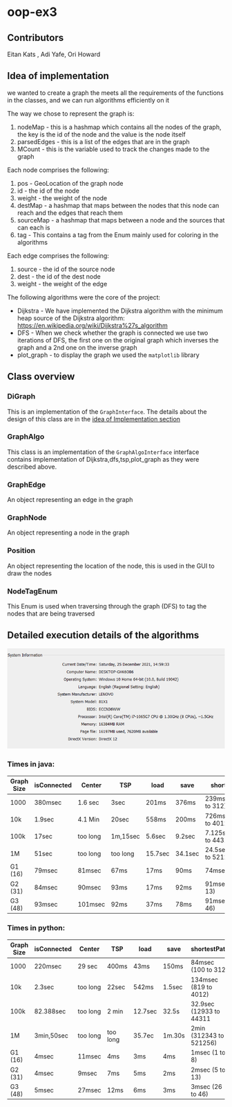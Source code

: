 # oop-ex3

## Contributors

Eitan Kats , Adi Yafe, Ori Howard

## Idea of implementation

we wanted to create a graph the meets all the requirements of the functions in the classes, and we can run algorithms
efficiently on it

The way we chose to represent the graph is:

1. nodeMap - this is a hashmap which contains all the nodes of the graph, the key is the id of the node and the value is
   the node itself
2. parsedEdges - this is a list of the edges that are in the graph
3. MCount - this is the variable used to track the changes made to the graph

Each node comprises the following:

1. pos - GeoLocation of the graph node
2. id - the id of the node
3. weight - the weight of the node
4. destMap - a hashmap that maps between the nodes that this node can reach and the edges that reach them
5. sourceMap - a hashmap that maps between a node and the sources that can each is
6. tag - This contains a tag from the Enum mainly used for coloring in the algorithms

Each edge comprises the following:

1. source - the id of the source node
2. dest - the id of the dest node
3. weight - the weight of the edge

The following algorithms were the core of the project:

* Dijkstra - We have implemented the Dijkstra algorithm with the minimum heap source of the Dijkstra
  algorithm: https://en.wikipedia.org/wiki/Dijkstra%27s_algorithm
* DFS - When we check whether the graph is connected we use two iterations of DFS, the first one on the original graph
  which inverses the graph and a 2nd one on the inverse graph
* plot_graph - to display the graph we used the `matplotlib` library

## Class overview

### DiGraph

This is an implementation of the `GraphInterface`. The details about the design of this class are in
the [idea of Implementation section](##ideaOfImplementation)

### GraphAlgo

This class is an implementation of the `GraphAlgoInterface` interface contains implementation of
Dijkstra,dfs,tsp,plot_graph as they were described above.

### GraphEdge

An object representing an edge in the graph

### GraphNode

An object representing a node in the graph

### Position

An object representing the location of the node, this is used in the GUI to draw the nodes

### NodeTagEnum

This Enum is used when traversing through the graph (DFS) to tag the nodes that are being traversed

## Detailed execution details of the algorithms

![](./misc/pcSpecs.png "Computer specs")

### Times in java:

| Graph Size | isConnected | Center  |   TSP   | load     | save    |      shortestPath           |
|------------|-------------|---------|---------|----------|---------|-----------------------------|
| 1000       |   380msec   | 1.6 sec |   3sec  |201ms     |376ms    |239msec (100 to 312)         |
| 10k        |   1.9sec    | 4.1 Min |   20sec |558ms     | 200ms   |726msec (819 to 4012)        |
| 100k       |   17sec     |too long |1m,15sec |5.6sec    |9.2sec   |7.125sec(12933 to 44311)     |
| 1M         |   51sec     |too long |too long |15.7sec   |34.1sec  |24.5sec(312343 to 521256)    |
| G1 (16)    |   79msec    |  81msec |   67ms  | 17ms     | 90ms    |74msec (1 to 8)              |
| G2 (31)    |   84msec    |  90msec |   93ms  | 17ms     | 92ms    |91msec (5 to 13)             |
| G3 (48)    |   93msec    | 101msec |   92ms  | 37ms     | 78ms    |91msec (26 to 46)            |

### Times in python:

| Graph Size | isConnected | Center  |   TSP   | load   | save |             shortestPath        |
|------------|-------------|---------|---------|------  |------|---------------------------------|
| 1000       |   220msec   | 29 sec  | 400ms   |43ms    |150ms |84msec (100 to 312)              |
| 10k        |   2.3sec    |too long | 22sec   |542ms   |1.5sec|134msec (819 to 4012)            |
| 100k       |  82.388sec  |too long | 2 min   |12.7sec |32.5s |32.9sec (12933 to 44311          |
| 1M         | 3min,50sec  |too long |too long |35.7ec  |1m.30s| 2min (312343 to 521256)                                |
| G1 (16)    |   4msec     |  11msec |   4ms   |   3ms  |  4ms |1msec (1 to 8)                   |
| G2 (31)    |   4msec     |  9msec  |   7ms   |   5ms  |  2ms |2msec (5 to 13)                  |
| G3 (48)    |   5msec     | 27msec  |   12ms  |   6ms  |  3ms |3msec (26 to 46)                 |

